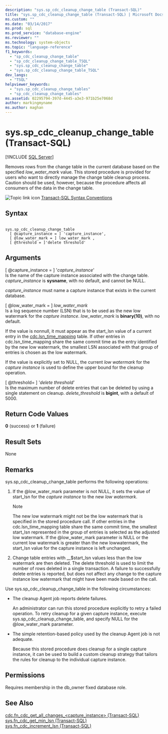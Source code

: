 ```yaml
---
description: "sys.sp_cdc_cleanup_change_table (Transact-SQL)"
title: "sys.sp_cdc_cleanup_change_table (Transact-SQL) | Microsoft Docs"
ms.custom: ""
ms.date: "03/14/2017"
ms.prod: sql
ms.prod_service: "database-engine"
ms.reviewer: ""
ms.technology: system-objects
ms.topic: "language-reference"
f1_keywords: 
  - "sp_cdc_cleanup_change_table"
  - "sp_cdc_cleanup_change_table_TSQL"
  - "sys.sp_cdc_cleanup_change_table"
  - "sys.sp_cdc_cleanup_change_table_TSQL"
dev_langs: 
  - "TSQL"
helpviewer_keywords: 
  - "sys.sp_cdc_cleanup_change_tables"
  - "sp_cdc_cleanup_change_tables"
ms.assetid: 02295794-397d-4445-a3e3-971b25e7068d
author: markingmyname
ms.author: maghan
---
```

# sys.sp_cdc_cleanup_change_table (Transact-SQL)
[!INCLUDE [SQL Server](../../includes/applies-to-version/sqlserver.md)]

  Removes rows from the change table in the current database based on the specified *low_water_mark* value. This stored procedure is provided for users who want to directly manage the change table cleanup process. Caution should be used, however, because the procedure affects all consumers of the data in the change table.  
  
 ![Topic link icon](../../database-engine/configure-windows/media/topic-link.gif "Topic link icon") [Transact-SQL Syntax Conventions](../../t-sql/language-elements/transact-sql-syntax-conventions-transact-sql.md)  
  
## Syntax  
  
```  
  
sys.sp_cdc_cleanup_change_table   
  [ @capture_instance = ] 'capture_instance',   
  [ @low_water_mark = ] low_water_mark ,  
  [ @threshold = ]'delete threshold'  
```  
  
## Arguments  
 [ @capture_instance = ] '*capture_instance*'  
 Is the name of the capture instance associated with the change table. *capture_instance* is **sysname**, with no default, and cannot be NULL.  
  
 *capture_instance* must name a capture instance that exists in the current database.  
  
 [ @low_water_mark = ] *low_water_mark*  
 Is a log sequence number (LSN) that is to be used as the new low watermark for the *capture instance*. *low_water_mark* is **binary(10)**, with no default.  
  
 If the value is nonnull, it must appear as the start_lsn value of a current entry in the [cdc.lsn_time_mapping](../../relational-databases/system-tables/cdc-lsn-time-mapping-transact-sql.md) table. If other entries in cdc.lsn_time_mapping share the same commit time as the entry identified by the new low watermark, the smallest LSN associated with that group of entries is chosen as the low watermark.  
  
 If the value is explicitly set to NULL, the current *low watermark* for the *capture instance* is used to define the upper bound for the cleanup operation.  
  
 [ @threshold= ] '*delete threshold*'  
 Is the maximum number of delete entries that can be deleted by using a single statement on cleanup. *delete_threshold* is **bigint**, with a default of 5000.  
  
## Return Code Values  
 **0** (success) or **1** (failure)  
  
## Result Sets  
 None  
  
## Remarks  
 sys.sp_cdc_cleanup_change_table performs the following operations:  
  
1.  If the @low_water_mark parameter is not NULL, it sets the value of start_lsn for the *capture instance* to the new *low watermark*.  
  
    > [!NOTE]  
    >  The new low watermark might not be the low watermark that is specified in the stored procedure call. If other entries in the cdc.lsn_time_mapping table share the same commit time, the smallest start_lsn represented in the group of entries is selected as the adjusted low watermark. If the @low_water_mark parameter is NULL or the current low watermark is greater than the new lowwatermark, the start_lsn value for the capture instance is left unchanged.  
  
2.  Change table entries with __$start_lsn values less than the low watermark are then deleted. The delete threshold is used to limit the number of rows deleted in a single transaction. A failure to successfully delete entries is reported, but does not affect any change to the capture instance low watermark that might have been made based on the call.  

 Use sys.sp_cdc_cleanup_change_table in the following circumstances:  
  
-   The cleanup Agent job reports delete failures.  
  
     An administrator can run this stored procedure explicitly to retry a failed operation. To retry cleanup for a given capture instance, execute sys.sp_cdc_cleanup_change_table, and specify NULL for the @low_water_mark parameter.  
  
-   The simple retention-based policy used by the cleanup Agent job is not adequate.  
  
     Because this stored procedure does cleanup for a single capture instance, it can be used to build a custom cleanup strategy that tailors the rules for cleanup to the individual capture instance.  
  
## Permissions  
 Requires membership in the db_owner fixed database role.  
  
## See Also  
 [cdc.fn_cdc_get_all_changes_&#60;capture_instance&#62;  &#40;Transact-SQL&#41;](../../relational-databases/system-functions/cdc-fn-cdc-get-all-changes-capture-instance-transact-sql.md)   
 [sys.fn_cdc_get_min_lsn &#40;Transact-SQL&#41;](../../relational-databases/system-functions/sys-fn-cdc-get-min-lsn-transact-sql.md)   
 [sys.fn_cdc_increment_lsn &#40;Transact-SQL&#41;](../../relational-databases/system-functions/sys-fn-cdc-increment-lsn-transact-sql.md)  
  
  
